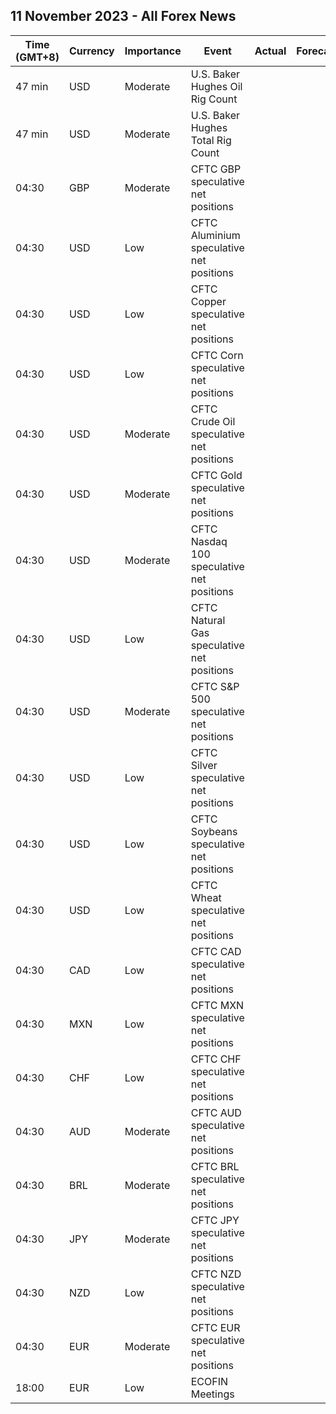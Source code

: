 ## 11 November 2023 - All Forex News

| Time (GMT+8) | Currency | Importance | Event | Actual | Forecast | Previous |
|------|----------|------------|-------|--------|----------|----------|
| 47 min | USD | Moderate | U.S. Baker Hughes Oil Rig Count |  |  | 496 |
| 47 min | USD | Moderate | U.S. Baker Hughes Total Rig Count |  |  | 618 |
| 04:30 | GBP | Moderate | CFTC GBP speculative net positions |  |  | -20.4K |
| 04:30 | USD | Low | CFTC Aluminium speculative net positions |  |  | 7.1K |
| 04:30 | USD | Low | CFTC Copper speculative net positions |  |  | -17.2K |
| 04:30 | USD | Low | CFTC Corn speculative net positions |  |  | -87.7K |
| 04:30 | USD | Moderate | CFTC Crude Oil speculative net positions |  |  | 262.3K |
| 04:30 | USD | Moderate | CFTC Gold speculative net positions |  |  | 163.4K |
| 04:30 | USD | Moderate | CFTC Nasdaq 100 speculative net positions |  |  | 6.7K |
| 04:30 | USD | Low | CFTC Natural Gas speculative net positions |  |  | -54.7K |
| 04:30 | USD | Moderate | CFTC S&P 500 speculative net positions |  |  | 4.3K |
| 04:30 | USD | Low | CFTC Silver speculative net positions |  |  | 20.2K |
| 04:30 | USD | Low | CFTC Soybeans speculative net positions |  |  | 16.3K |
| 04:30 | USD | Low | CFTC Wheat speculative net positions |  |  | -69.6K |
| 04:30 | CAD | Low | CFTC CAD speculative net positions |  |  | -49.3K |
| 04:30 | MXN | Low | CFTC MXN speculative net positions |  |  | 31.3K |
| 04:30 | CHF | Low | CFTC CHF speculative net positions |  |  | -14.9K |
| 04:30 | AUD | Moderate | CFTC AUD speculative net positions |  |  | -75.1K |
| 04:30 | BRL | Moderate | CFTC BRL speculative net positions |  |  | 9.3K |
| 04:30 | JPY | Moderate | CFTC JPY speculative net positions |  |  | -103.8K |
| 04:30 | NZD | Low | CFTC NZD speculative net positions |  |  | -12.8K |
| 04:30 | EUR | Moderate | CFTC EUR speculative net positions |  |  | 85.4K |
| 18:00 | EUR | Low | ECOFIN Meetings |  |  |  |
